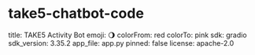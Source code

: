 # take5-chatbot-code
title: TAKE5 Activity Bot
emoji: 🌖
colorFrom: red
colorTo: pink
sdk: gradio
sdk_version: 3.35.2
app_file: app.py
pinned: false
license: apache-2.0
